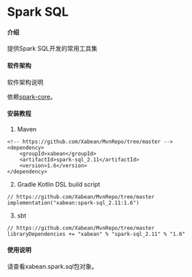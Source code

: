 # Spark SQL

#### 介绍
提供Spark SQL开发的常用工具集

#### 软件架构
软件架构说明

依赖[spark-core](https://github.com/Xabean/MvnRepo/tree/master/xabean/spark-core_2.11)。

#### 安装教程

1. Maven
```
<!-- https://github.com/Xabean/MvnRepo/tree/master -->
<dependency>
    <groupId>xabean</groupId>
    <artifactId>spark-sql_2.11</artifactId>
    <version>1.6</version>
</dependency>
```
2. Gradle Kotlin DSL build script
```
// https://github.com/Xabean/MvnRepo/tree/master
implementation("xabean:spark-sql_2.11:1.6")
```
3. sbt
```
// https://github.com/Xabean/MvnRepo/tree/master
libraryDependencies += "xabean" % "spark-sql_2.11" % "1.6"
```

#### 使用说明

请查看xabean.spark.sql包对象。
